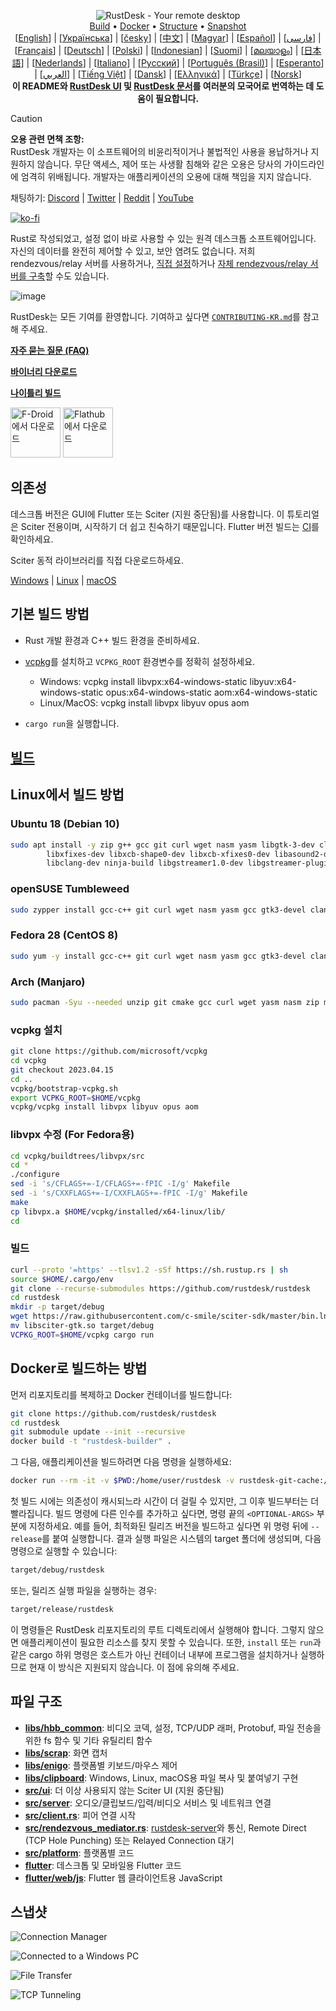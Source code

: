 <p align="center">
  <img src="../res/logo-header.svg" alt="RustDesk - Your remote desktop"><br>
  <a href="#raw-steps-to-build">Build</a> •
  <a href="#how-to-build-with-docker">Docker</a> •
  <a href="#file-structure">Structure</a> •
  <a href="#snapshot">Snapshot</a><br>
  [<a href="../README.md">English</a>] | [<a href="README-UA.md">Українська</a>] | [<a href="README-CS.md">česky</a>] | [<a href="README-ZH.md">中文</a>] | [<a href="README-HU.md">Magyar</a>] | [<a href="README-ES.md">Español</a>] | [<a href="README-FA.md">فارسی</a>] | [<a href="README-FR.md">Français</a>] | [<a href="README-DE.md">Deutsch</a>] | [<a href="README-PL.md">Polski</a>] | [<a href="README-ID.md">Indonesian</a>] | [<a href="README-FI.md">Suomi</a>] | [<a href="README-ML.md">മലയാളം</a>] | [<a href="README-JP.md">日本語</a>] | [<a href="README-NL.md">Nederlands</a>] | [<a href="README-IT.md">Italiano</a>] | [<a href="README-RU.md">Русский</a>] | [<a href="README-PTBR.md">Português (Brasil)</a>] | [<a href="README-EO.md">Esperanto</a>] | [<a href="README-AR.md">العربي</a>] | [<a href="README-VN.md">Tiếng Việt</a>] | [<a href="README-DA.md">Dansk</a>] | [<a href="README-GR.md">Ελληνικά</a>] | [<a href="README-TR.md">Türkçe</a>] | [<a href="README-NO.md">Norsk</a>]<br>
  <b>이 README와 <a href="https://github.com/rustdesk/rustdesk/tree/master/src/lang">RustDesk UI</a> 및 <a href="https://github.com/rustdesk/doc.rustdesk.com">RustDesk 문서</a>를 여러분의 모국어로 번역하는 데 도움이 필요합니다.</b>
</p>

> [!Caution]
> **오용 관련 면책 조항:** <br>
> RustDesk 개발자는 이 소프트웨어의 비윤리적이거나 불법적인 사용을 용납하거나 지원하지 않습니다. 무단 액세스, 제어 또는 사생활 침해와 같은 오용은 당사의 가이드라인에 엄격히 위배됩니다. 개발자는 애플리케이션의 오용에 대해 책임을 지지 않습니다.

채팅하기: [Discord](https://discord.gg/nDceKgxnkV) | [Twitter](https://twitter.com/rustdesk) | [Reddit](https://www.reddit.com/r/rustdesk) | [YouTube](https://www.youtube.com/@rustdesk)


[![ko-fi](https://ko-fi.com/img/githubbutton_sm.svg)](https://ko-fi.com/I2I04VU09)

Rust로 작성되었고, 설정 없이 바로 사용할 수 있는 원격 데스크톱 소프트웨어입니다. 자신의 데이터를 완전히 제어할 수 있고, 보안 염려도 없습니다. 저희 rendezvous/relay 서버를 사용하거나, [직접 설정](https://lijue.me/server)하거나 [자체 rendezvous/relay 서버를 구축](https://github.com/rustdesk/rustdesk-server-demo)할 수도 있습니다.

![image](https://user-images.githubusercontent.com/71636191/171661982-430285f0-2e12-4b1d-9957-4a58e375304d.png)

RustDesk는 모든 기여를 환영합니다. 기여하고 싶다면 [`CONTRIBUTING-KR.md`](CONTRIBUTING-KR.md)를 참고해 주세요.

[**자주 묻는 질문 (FAQ)**](https://github.com/rustdesk/rustdesk/wiki/FAQ)

[**바이너리 다운로드**](https://github.com/rustdesk/rustdesk/releases)

[**나이틀리 빌드**](https://github.com/rustdesk/rustdesk/releases/tag/nightly)

[<img src="https://f-droid.org/badge/get-it-on.png"
    alt="F-Droid에서 다운로드"
    height="80">](https://f-droid.org/en/packages/com.carriez.flutter_hbb)
[<img src="https://flathub.org/api/badge?svg&locale=en"
    alt="Flathub에서 다운로드"
    height="80">](https://flathub.org/apps/com.rustdesk.RustDesk)

## 의존성

데스크톱 버전은 GUI에 Flutter 또는 Sciter (지원 중단됨)를 사용합니다. 이 튜토리얼은 Sciter 전용이며, 시작하기 더 쉽고 친숙하기 때문입니다. Flutter 버전 빌드는 [CI](https://github.com/rustdesk/rustdesk/blob/master/.github/workflows/flutter-build.yml)를 확인하세요.

Sciter 동적 라이브러리를 직접 다운로드하세요.

[Windows](https://raw.githubusercontent.com/c-smile/sciter-sdk/master/bin.win/x64/sciter.dll) |
[Linux](https://raw.githubusercontent.com/c-smile/sciter-sdk/master/bin.lnx/x64/libsciter-gtk.so) |
[macOS](https://raw.githubusercontent.com/c-smile/sciter-sdk/master/bin.osx/libsciter.dylib)

## 기본 빌드 방법

- Rust 개발 환경과 C++ 빌드 환경을 준비하세요.

- [vcpkg](https://github.com/microsoft/vcpkg)를 설치하고 `VCPKG_ROOT` 환경변수를 정확히 설정하세요.

  - Windows: vcpkg install libvpx:x64-windows-static libyuv:x64-windows-static opus:x64-windows-static aom:x64-windows-static
  - Linux/MacOS: vcpkg install libvpx libyuv opus aom

- `cargo run`을 실행합니다.

## [빌드](https://lijue.me/docs/en/dev/build/)

## Linux에서 빌드 방법

### Ubuntu 18 (Debian 10)

```sh
sudo apt install -y zip g++ gcc git curl wget nasm yasm libgtk-3-dev clang libxcb-randr0-dev libxdo-dev \
        libxfixes-dev libxcb-shape0-dev libxcb-xfixes0-dev libasound2-dev libpulse-dev cmake make \
        libclang-dev ninja-build libgstreamer1.0-dev libgstreamer-plugins-base1.0-dev libpam0g-dev
```

### openSUSE Tumbleweed

```sh
sudo zypper install gcc-c++ git curl wget nasm yasm gcc gtk3-devel clang libxcb-devel libXfixes-devel cmake alsa-lib-devel gstreamer-devel gstreamer-plugins-base-devel xdotool-devel pam-devel
```

### Fedora 28 (CentOS 8)

```sh
sudo yum -y install gcc-c++ git curl wget nasm yasm gcc gtk3-devel clang libxcb-devel libxdo-devel libXfixes-devel pulseaudio-libs-devel cmake alsa-lib-devel gstreamer1-devel gstreamer1-plugins-base-devel pam-devel
```

### Arch (Manjaro)

```sh
sudo pacman -Syu --needed unzip git cmake gcc curl wget yasm nasm zip make pkg-config clang gtk3 xdotool libxcb libxfixes alsa-lib pipewire
```

### vcpkg 설치

```sh
git clone https://github.com/microsoft/vcpkg
cd vcpkg
git checkout 2023.04.15
cd ..
vcpkg/bootstrap-vcpkg.sh
export VCPKG_ROOT=$HOME/vcpkg
vcpkg/vcpkg install libvpx libyuv opus aom
```

### libvpx 수정 (For Fedora용)

```sh
cd vcpkg/buildtrees/libvpx/src
cd *
./configure
sed -i 's/CFLAGS+=-I/CFLAGS+=-fPIC -I/g' Makefile
sed -i 's/CXXFLAGS+=-I/CXXFLAGS+=-fPIC -I/g' Makefile
make
cp libvpx.a $HOME/vcpkg/installed/x64-linux/lib/
cd
```

### 빌드

```sh
curl --proto '=https' --tlsv1.2 -sSf https://sh.rustup.rs | sh
source $HOME/.cargo/env
git clone --recurse-submodules https://github.com/rustdesk/rustdesk
cd rustdesk
mkdir -p target/debug
wget https://raw.githubusercontent.com/c-smile/sciter-sdk/master/bin.lnx/x64/libsciter-gtk.so
mv libsciter-gtk.so target/debug
VCPKG_ROOT=$HOME/vcpkg cargo run
```

## Docker로 빌드하는 방법

먼저 리포지토리를 복제하고 Docker 컨테이너를 빌드합니다:

```sh
git clone https://github.com/rustdesk/rustdesk
cd rustdesk
git submodule update --init --recursive
docker build -t "rustdesk-builder" .
```

그 다음, 애플리케이션을 빌드하려면 다음 명령을 실행하세요:

```sh
docker run --rm -it -v $PWD:/home/user/rustdesk -v rustdesk-git-cache:/home/user/.cargo/git -v rustdesk-registry-cache:/home/user/.cargo/registry -e PUID="$(id -u)" -e PGID="$(id -g)" rustdesk-builder
```

첫 빌드 시에는 의존성이 캐시되느라 시간이 더 걸릴 수 있지만, 그 이후 빌드부터는 더 빨라집니다. 빌드 명령에 다른 인수를 추가하고 싶다면, 명령 끝의 `<OPTIONAL-ARGS>` 부분에 지정하세요. 예를 들어, 최적화된 릴리즈 버전을 빌드하고 싶다면 위 명령 뒤에 `--release`를 붙여 실행합니다. 결과 실행 파일은 시스템의 target 폴더에 생성되며, 다음 명령으로 실행할 수 있습니다:

```sh
target/debug/rustdesk
```

또는, 릴리즈 실행 파일을 실행하는 경우:

```sh
target/release/rustdesk
```

이 명령들은 RustDesk 리포지토리의 루트 디렉토리에서 실행해야 합니다. 그렇지 않으면 애플리케이션이 필요한 리소스를 찾지 못할 수 있습니다. 또한, `install` 또는 `run`과 같은 cargo 하위 명령은 호스트가 아닌 컨테이너 내부에 프로그램을 설치하거나 실행하므로 현재 이 방식은 지원되지 않습니다. 이 점에 유의해 주세요.

## 파일 구조

- **[libs/hbb_common](https://github.com/rustdesk/rustdesk/tree/master/libs/hbb_common)**: 비디오 코덱, 설정, TCP/UDP 래퍼, Protobuf, 파일 전송을 위한 fs 함수 및 기타 유틸리티 함수
- **[libs/scrap](https://github.com/rustdesk/rustdesk/tree/master/libs/scrap)**: 화면 캡처
- **[libs/enigo](https://github.com/rustdesk/rustdesk/tree/master/libs/enigo)**: 플랫폼별 키보드/마우스 제어
- **[libs/clipboard](https://github.com/rustdesk/rustdesk/tree/master/libs/clipboard)**: Windows, Linux, macOS용 파일 복사 및 붙여넣기 구현
- **[src/ui](https://github.com/rustdesk/rustdesk/tree/master/src/ui)**: 더 이상 사용되지 않는 Sciter UI (지원 중단됨)
- **[src/server](https://github.com/rustdesk/rustdesk/tree/master/src/server)**: 오디오/클립보드/입력/비디오 서비스 및 네트워크 연결
- **[src/client.rs](https://github.com/rustdesk/rustdesk/tree/master/src/client.rs)**: 피어 연결 시작
- **[src/rendezvous_mediator.rs](https://github.com/rustdesk/rustdesk/tree/master/src/rendezvous_mediator.rs)**: [rustdesk-server](https://github.com/rustdesk/rustdesk-server)와 통신, Remote Direct (TCP Hole Punching) 또는 Relayed Connection 대기
- **[src/platform](https://github.com/rustdesk/rustdesk/tree/master/src/platform)**: 플랫폼별 코드
- **[flutter](https://github.com/rustdesk/rustdesk/tree/master/flutter)**: 데스크톱 및 모바일용 Flutter 코드
- **[flutter/web/js](https://github.com/rustdesk/rustdesk/tree/master/flutter/web/v1/js)**: Flutter 웹 클라이언트용 JavaScript

## 스냅샷

![Connection Manager](https://github.com/rustdesk/rustdesk/assets/28412477/db82d4e7-c4bc-4823-8e6f-6af7eadf7651)

![Connected to a Windows PC](https://github.com/rustdesk/rustdesk/assets/28412477/9baa91e9-3362-4d06-aa1a-7518edcbd7ea)

![File Transfer](https://github.com/rustdesk/rustdesk/assets/28412477/39511ad3-aa9a-4f8c-8947-1cce286a46ad)

![TCP Tunneling](https://github.com/rustdesk/rustdesk/assets/28412477/78e8708f-e87e-4570-8373-1360033ea6c5)

